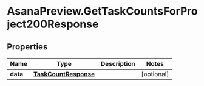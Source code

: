 # AsanaPreview.GetTaskCountsForProject200Response

## Properties

Name | Type | Description | Notes
------------ | ------------- | ------------- | -------------
**data** | [**TaskCountResponse**](TaskCountResponse.md) |  | [optional] 


